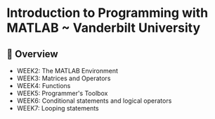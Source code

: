 # Introduction to Programming with MATLAB ~ Vanderbilt University


## 📖 Overview
- WEEK2: The MATLAB Environment
- WEEK3: Matrices and Operators
- WEEK4: Functions
- WEEK5: Programmer's Toolbox
- WEEK6: Conditional statements and logical operators
- WEEK7: Looping statements
